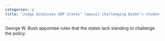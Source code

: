 ```yaml
---
categories: g
title: "Judge dismisses GOP states’ lawsuit challenging Biden’s student debt relief"
---
```

George W. Bush appointee rules that the states lack standing to challenge the policy.